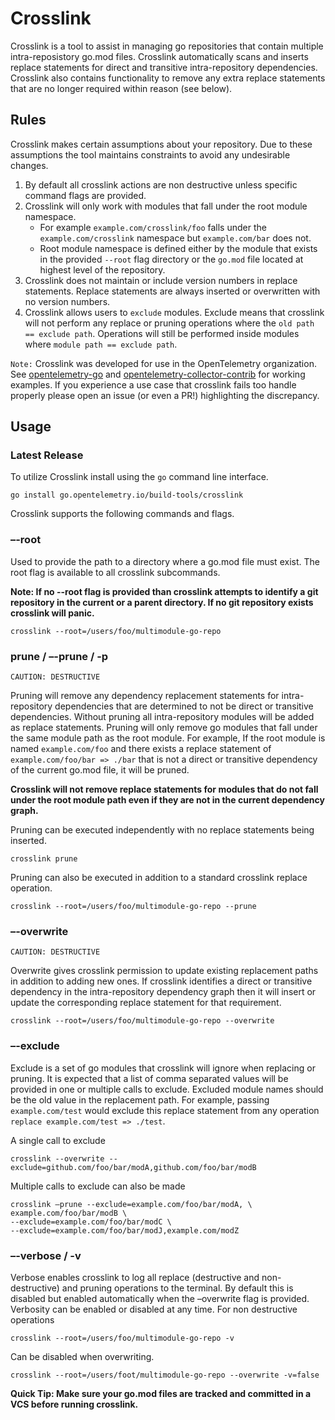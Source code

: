 # Crosslink

Crosslink is a tool to assist in managing go repositories that contain multiple
intra-reposistory go.mod files. Crosslink automatically scans and inserts
replace statements for direct and transitive intra-repository dependencies.
Crosslink also contains functionality to remove any extra replace statements
that are no longer required within reason (see below).

## Rules

Crosslink makes certain assumptions about your repository. Due to these
assumptions the tool maintains constraints to avoid any undesirable changes.

1. By default all crosslink actions are non destructive unless specific command
    flags are provided.
2. Crosslink will only work with modules that fall under the root module
    namespace.
   - For example `example.com/crosslink/foo` falls under the
    `example.com/crosslink` namespace but `example.com/bar` does not.
   - Root module namespace is defined either by the module that exists in the
    provided `--root` flag directory or the `go.mod` file located at highest
    level of the repository.
3. Crosslink does not maintain or include version numbers in replace
   statements. Replace statements are always inserted or overwritten with no
   version numbers.
4. Crosslink allows users to `exclude` modules. Exclude means that crosslink
   will not perform any replace or pruning operations where the
   `old path == exclude path`. Operations will still be performed inside
   modules where `module path == exclude path`.

`Note:` Crosslink was developed for use in the OpenTelemetry organization.
See [opentelemetry-go](https://github.com/open-telemetry/opentelemetry-go)
and
[opentelemetry-collector-contrib](https://github.com/open-telemetry/opentelemetry-collector-contrib)
for working examples. If you experience a use case that crosslink fails
too handle properly please open an issue (or even a PR!) highlighting
the discrepancy.

## Usage

### Latest Release

To utilize Crosslink install using the `go` command line interface.

`go install go.opentelemetry.io/build-tools/crosslink`

Crosslink supports the following commands and flags.

### –-root

Used to provide the path to a directory where a go.mod file must exist. The
root flag is available to all crosslink subcommands.

**Note: If no --root flag is provided than crosslink attempts to identify a git
repository in the current or a parent directory. If no git repository exists
crosslink will panic.**

    crosslink --root=/users/foo/multimodule-go-repo

### prune / –-prune / -p

`CAUTION: DESTRUCTIVE`

Pruning will remove any dependency replacement statements for intra-repository
dependencies that are determined to not be direct or transitive dependencies.
Without pruning all intra-repository modules will be added as replace statements.
Pruning will only remove go modules that fall under the same module path
as the root module. For example,
If the root module is named `example.com/foo` and there exists a replace
statement of `example.com/foo/bar => ./bar` that is not a direct or transitive
dependency of the current go.mod file, it will be pruned.

**Crosslink will not remove replace statements for modules that do not
fall under the root module path even if they are not in the current
dependency graph.**

Pruning can be executed independently with no replace statements being inserted.

    crosslink prune

Pruning can also be executed in addition to a standard crosslink replace operation.

    crosslink --root=/users/foo/multimodule-go-repo --prune

### –-overwrite

`CAUTION: DESTRUCTIVE`

Overwrite gives crosslink permission to update existing replacement paths
in addition to adding new ones. If crosslink identifies a direct or
transitive dependency in the intra-repository dependency graph then it will insert
or update the corresponding replace statement for that requirement.

    crosslink --root=/users/foo/multimodule-go-repo --overwrite

### –-exclude

Exclude is a set of go modules that crosslink will ignore when replacing or pruning.
It is expected that a list of comma separated values will be provided in one or
multiple calls to exclude. Excluded module names should be the old value in the
replacement path. For example, passing `example.com/test` would exclude this replace
statement from any operation `replace example.com/test => ./test`.

A single call to exclude

    crosslink --overwrite --exclude=github.com/foo/bar/modA,github.com/foo/bar/modB

Multiple calls to exclude can also be made

    crosslink –prune --exclude=example.com/foo/bar/modA, \
    example.com/foo/bar/modB \
    --exclude=example.com/foo/bar/modC \
    --exclude=example.com/foo/bar/modJ,example.com/modZ

### –-verbose / -v

Verbose enables crosslink to log all replace (destructive and non-destructive) and
pruning operations to the terminal. By default this is disabled but enabled
automatically when the –overwrite flag is provided. Verbosity can be enabled or
disabled at any time.
For non destructive operations

    crosslink --root=/users/foo/multimodule-go-repo -v

Can be disabled when overwriting.

    crosslink --root=/users/foot/multimodule-go-repo --overwrite -v=false

**Quick Tip: Make sure your go.mod files are tracked and committed in a VCS
before running crosslink.**
